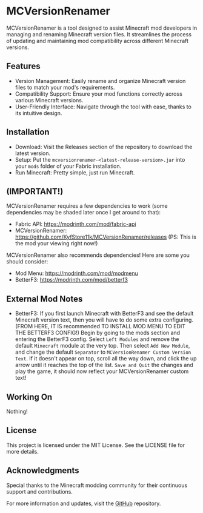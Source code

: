 ﻿# MCVersionRenamer
MCVersionRenamer is a tool designed to assist Minecraft mod developers in managing and renaming Minecraft version files. It streamlines the process of updating and maintaining mod compatibility across different Minecraft versions.

## Features
- Version Management: Easily rename and organize Minecraft version files to match your mod's requirements.
- Compatibility Support: Ensure your mod functions correctly across various Minecraft versions.
- User-Friendly Interface: Navigate through the tool with ease, thanks to its intuitive design.

## Installation
- Download: Visit the Releases section of the repository to download the latest version.
- Setup: Put the `mcversionrenamer-<latest-release-version>.jar` into your `mods` folder of your Fabric installation.
- Run Minecraft: Pretty simple, just run Minecraft.

## (IMPORTANT!)
MCVersionRenamer requires a few dependencies to work (some dependencies may be shaded later once I get around to that):
- Fabric API: https://modrinth.com/mod/fabric-api
- MCVersionRenamer: https://github.com/KyfStore11k/MCVersionRenamer/releases (PS: This is the mod your viewing right now!)

MCVersionRenamer also recommends dependencies! Here are some you should consider:
- Mod Menu: https://modrinth.com/mod/modmenu
- BetterF3: https://modrinth.com/mod/betterf3

## External Mod Notes
- BetterF3: If you first launch Minecraft with BetterF3 and see the default Minecraft version text, then you will have to do some extra configuring. (FROM HERE, IT IS recommended TO INSTALL MOD MENU TO EDIT THE BETTERF3 CONFIG!) Begin by going to the mods section and entering the BetterF3 config. Select `Left Modules` and remove the default `Minecraft` module at the very top. Then select `Add New Module`, and change the default `Separator` to `MCVersionRenamer Custom Version Text`. If it doesn't appear on top, scroll all the way down, and click the up arrow until it reaches the top of the list. `Save and Quit` the changes and play the game, it should now reflect your MCVersionRenamer custom text!

## Working On
Nothing!

## License
This project is licensed under the MIT License. See the LICENSE file for more details.

## Acknowledgments
Special thanks to the Minecraft modding community for their continuous support and contributions.

For more information and updates, visit the [GitHub](https://github.com/KyfStore11k/MCVersionRenamer) repository.